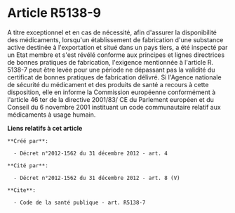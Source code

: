 # Article R5138-9

A titre exceptionnel et en cas de nécessité, afin d'assurer la disponibilité des médicaments, lorsqu'un établissement de
fabrication d'une substance active destinée à l'exportation et situé dans un pays tiers, a été inspecté par un Etat membre et
s'est révélé conforme aux principes et lignes directrices de bonnes pratiques de fabrication, l'exigence mentionnée à
l'article R. 5138-7 peut être levée pour une période ne dépassant pas la validité du certificat de bonnes pratiques de
fabrication délivré. Si l'Agence nationale de sécurité du médicament et des produits de santé a recours à cette disposition,
elle en informe la Commission européenne conformément à l'article 46 ter de la directive 2001/83/ CE du Parlement européen et
du Conseil du 6 novembre 2001 instituant un code communautaire relatif aux médicaments à usage humain.

**Liens relatifs à cet article**

	**Créé par**:

	  - Décret n°2012-1562 du 31 décembre 2012 - art. 4

	**Cité par**:

	  - Décret n°2012-1562 du 31 décembre 2012 - art. 8 (V)

	**Cite**:

	  - Code de la santé publique - art. R5138-7
